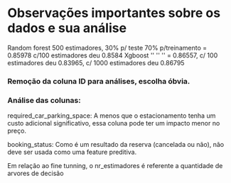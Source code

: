 # Observações importantes sobre os dados e sua análise
Random forest 500 estimadores, 30% p/ teste 70% p/treinamento = 0.85978 c/100 estimadores deu 0.8584
Xgboost '' '' '' = 0.86557, c/ 100 estimadores deu 0.83965, c/ 1000 estimadores deu 0.86795

### Remoção da coluna ID para análises, escolha óbvia.
### Análise das colunas: 

required_car_parking_space: A menos que o estacionamento tenha um custo adicional 
significativo, essa coluna pode ter um impacto menor no preço.

booking_status: Como é um resultado da reserva (cancelada ou não), não deve ser usada como uma feature preditiva.

Em relação ao fine tunning, o nr_estimadores é referente a quantidade de arvores de decisão